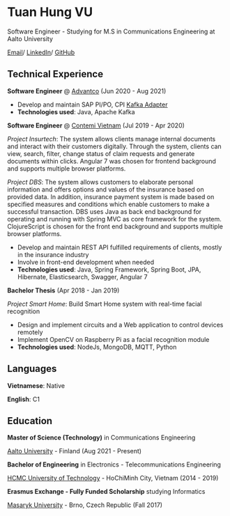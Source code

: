 # Tuan Hung VU

Software Engineer - Studying for M.S in Communications Engineering at Aalto University

[Email](tuanhung.vu122@gmail.com)/ [LinkedIn](https://www.linkedin.com/in/tuan-hung-vu/)/ [GitHub](https://github.com/TuanHungVU1202)

## Technical Experience

**Software Engineer** @ [Advantco](https://www.advantco.com) (Jun 2020 - Aug 2021)
- Develop and maintain SAP PI/PO, CPI [Kafka Adapter](https://www.advantco.com/sap-integration-adapters/sap-kafka-integration?hsLang=en)
- **Technologies used**: Java, Apache Kafka

**Software Engineer** @ [Contemi Vietnam](https://contemi.com) (Jul 2019 - Apr 2020)

_Project Insurtech_: The system allows clients manage internal documents and interact with their customers digitally. Through the system, clients can view, search, filter, change status of claim requests and generate documents within clicks. Angular 7 was chosen for frontend background and supports multiple browser platforms.

_Project DBS_: The system allows customers to elaborate personal information and offers options and values of the insurance based on provided data. In addition, insurance payment system is made based on specified measures and conditions which enable customers to make a successful transaction.  DBS uses Java as back end background for operating and running with Spring MVC as core framework for the system. ClojureScript is chosen for the front end background and supports multiple browser platforms.
- Develop and maintain REST API fulfilled requirements of clients, mostly in the insurance industry
- Involve in front-end development when needed
- **Technologies used**: Java, Spring Framework, Spring Boot, JPA, Hibernate, Elasticsearch, Swagger, Angular 7

**Bachelor Thesis** (Apr 2018 - Jan 2019)

_Project Smart Home_: Build Smart Home system with real-time facial recognition
- Design and implement circuits and a Web application to control devices remotely
- Implement OpenCV on Raspberry Pi as a facial recognition module
- **Technologies used**: NodeJs, MongoDB, MQTT, Python

## Languages
**Vietnamese**: Native

**English**: C1


## Education
**Master of Science (Technology)** in Communications Engineering

[Aalto University](https://www.aalto.fi/fi) - Finland (Aug 2021 - Present)

**Bachelor of Engineering** in Electronics - Telecommunications Engineering

[HCMC University of Technology](https://oisp.hcmut.edu.vn/en/) - HoChiMinh City, Vietnam (2014 - 2019)

**Erasmus Exchange - Fully Funded Scholarship** studying Informatics

[Masaryk University](https://oisp.hcmut.edu.vn/en/) - Brno, Czech Republic (Fall 2017)
